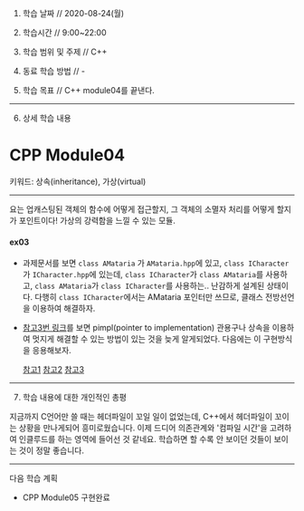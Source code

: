 1. 학습 날짜 // 2020-08-24(월)

2. 학습시간 // 9:00~22:00

3. 학습 범위 및 주제 // C++

4. 동료 학습 방법 // -

5. 학습 목표 // C++ module04를 끝낸다.

---

6. 상세 학습 내용

# CPP Module04

키워드: 상속(inheritance), 가상(virtual)

---

요는 업캐스팅된 객체의 함수에 어떻게 접근할지, 그 객체의 소멸자 처리를 어떻게 할지가 포인트이다! 가상의 강력함을 느낄 수 있는 모듈.

#### ex03

- 과제문서를 보면 `class AMataria` 가 `AMataria.hpp`에 있고, `class ICharacter`가 `ICharacter.hpp`에 있는데, `class ICharacter`가 `class AMataria`를 사용하고, `class AMataria`가 `class ICharacter`를 사용하는.. 난감하게 설계된 상태이다. 
  다행히 `class ICharacter`에서는 AMataria 포인터만 쓰므로, 클래스 전방선언을 이용하여 해결하자.
- [참고3번 링크](https://postgame.tistory.com/33)를 보면 pimpl(pointer to implementation) 관용구나 상속을 이용하여 멋지게 해결할 수 있는 방법이 있는 것을 늦게 알게되었다. 다음에는 이 구현방식을 응용해보자.

  [참고1](https://jrabbit.tistory.com/35)
  [참고2](https://gpgstudy.com/forum/viewtopic.php?t=23724)
  [참고3](https://postgame.tistory.com/33)

---    
    
7. 학습 내용에 대한 개인적인 총평 

지금까지 C언어만 쓸 때는 헤더파일이 꼬일 일이 없었는데, C++에서 헤더파일이 꼬이는 상황을 만나게되어 흥미로웠습니다. 
이제 드디어 의존관계와 '컴파일 시간'을 고려하여 인클루드를 하는 영역에 들어선 것 같네요.
학습하면 할 수록 안 보이던 것들이 보이는 것이 정말 좋습니다.

---

다음 학습 계획

- CPP Module05 구현완료